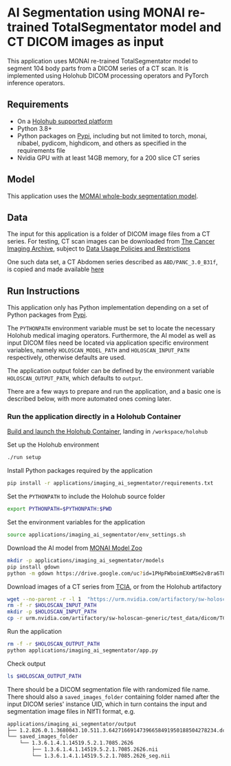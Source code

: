 # AI Segmentation using MONAI re-trained TotalSegmentator model and CT DICOM images as input

This application uses MONAI re-trained TotalSegmentator model to segment 104 body parts from a DICOM series of a CT scan. It is implemented using Holohub DICOM processing operators and PyTorch inference operators.

## Requirements

- On a [Holohub supported platform](../../README.md#supported-platforms)
- Python 3.8+
- Python packages on [Pypi](https://pypi.org), including but not limited to torch, monai, nibabel, pydicom, highdicom, and others as specified in the requirements file
- Nvidia GPU with at least 14GB memory, for a 200 slice CT series


## Model

This application uses the [MOMAI whole-body segmentation model](https://github.com/Project-MONAI/model-zoo/tree/dev/models/wholeBody_ct_segmentation).

## Data

The input for this application is a folder of DICOM image files from a CT series. For testing, CT scan images can be downloaded from [The Cancer Imaging Archive](https://nbia.cancerimagingarchive.net/nbia-search/), subject to [Data Usage Policies and Restrictions](https://www.cancerimagingarchive.net/data-usage-policies-and-restrictions/)

One such data set, a CT Abdomen series described as `ABD/PANC_3.0_B31f`, is copied and made available [here](https://urm.nvidia.com/artifactory/sw-holoscan-generic/test_data/dicom/TCIA_CT_ABDOMEN/)

## Run Instructions

This application only has Python implementation depending on a set of Python packages from [Pypi](https://pypi.org).

The `PYTHONPATH` environment variable must be set to locate the necessary Holohub medical imaging operators. Furthermore, the AI model as well as input DICOM files need be located via application specific environment variables, namely `HOLOSCAN_MODEL_PATH` and `HOLOSCAN_INPUT_PATH` respectively, otherwise defaults are used.

The application output folder can be defined by the environment variable `HOLOSCAN_OUTPUT_PATH`, which defaults to `output`.

There are a few ways to prepare and run the application, and a basic one is described below, with more automated ones coming later.

### Run the application directly in a Holohub Container

[Build and launch the Holohub Container](../../README.md#container-build-recommended), landing in `/workspace/holohub`

Set up the Holohub environment
```bash
./run setup
```

Install Python packages required by the application
```bash
pip install -r applications/imaging_ai_segmentator/requirements.txt
```

Set the `PYTHONPATH` to include the Holohub source folder
```bash
export PYTHONPATH=$PYTHONPATH:$PWD
```

Set the environment variables for the application
```bash
source applications/imaging_ai_segmentator/env_settings.sh
```

Download the AI model from [MONAI Model Zoo](https://github.com/Project-MONAI/model-zoo/tree/dev/models/wholeBody_ct_segmentation)
```bash
mkdir -p applications/imaging_ai_segmentator/models
pip install gdown
python -m gdown https://drive.google.com/uc?id=1PHpFWboimEXmMSe2vBra6T8SaCMC2SHT -O applications/imaging_ai_segmentator/models/model.pt
```

Download images of a CT series from [TCIA](https://nbia.cancerimagingarchive.net/nbia-search/), or from the Holohub artifactory
```bash
wget --no-parent -r -l 1  "https://urm.nvidia.com/artifactory/sw-holoscan-generic/test_data/dicom/TCIA_CT_ABDOMEN/"
rm -f -r $HOLOSCAN_INPUT_PATH
mkdir -p $HOLOSCAN_INPUT_PATH
cp -r urm.nvidia.com/artifactory/sw-holoscan-generic/test_data/dicom/TCIA_CT_ABDOMEN/ $HOLOSCAN_INPUT_PATH
```

Run the application
```bash
rm -f -r $HOLOSCAN_OUTPUT_PATH
python applications/imaging_ai_segmentator/app.py
```

Check output
```bash
ls $HOLOSCAN_OUTPUT_PATH
```

There should be a DICOM segmentation file with randomized file name. There should also a `saved_images_folder` containing folder named after the input DICOM series' instance UID, which in turn contains the input and segmentation image files in NIfTI format, e.g.
```bash
applications/imaging_ai_segmentator/output
├── 1.2.826.0.1.3680043.10.511.3.64271669147396658491950188504278234.dcm
└── saved_images_folder
    └── 1.3.6.1.4.1.14519.5.2.1.7085.2626
        ├── 1.3.6.1.4.1.14519.5.2.1.7085.2626.nii
        └── 1.3.6.1.4.1.14519.5.2.1.7085.2626_seg.nii
```
